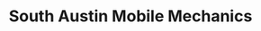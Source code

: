 ---
title: "South Austin Mobile Mechanics"
url: /dripping-springs/south-austin-mobile-mechanics/
shop: shop
---